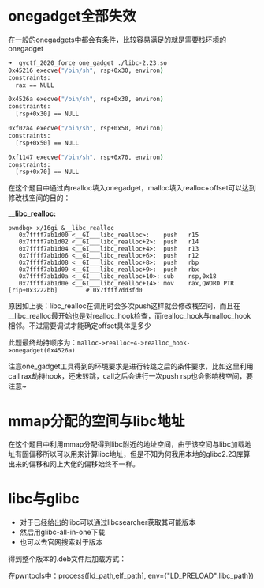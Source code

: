 #  onegadget全部失效

在一般的onegadgets中都会有条件，比较容易满足的就是需要栈环境的onegadget

```bash
➜  gyctf_2020_force one_gadget ./libc-2.23.so 
0x45216 execve("/bin/sh", rsp+0x30, environ)
constraints:
  rax == NULL

0x4526a execve("/bin/sh", rsp+0x30, environ)
constraints:
  [rsp+0x30] == NULL

0xf02a4 execve("/bin/sh", rsp+0x50, environ)
constraints:
  [rsp+0x50] == NULL

0xf1147 execve("/bin/sh", rsp+0x70, environ)
constraints:
  [rsp+0x70] == NULL
```

在这个题目中通过向realloc填入onegadget，malloc填入realloc+offset可以达到修改栈空间的目的：

**<u>__libc_realloc:</u>**

```assembly
pwndbg> x/16gi &__libc_realloc 
   0x7ffff7ab1d00 <__GI___libc_realloc>:	push   r15
   0x7ffff7ab1d02 <__GI___libc_realloc+2>:	push   r14
   0x7ffff7ab1d04 <__GI___libc_realloc+4>:	push   r13
   0x7ffff7ab1d06 <__GI___libc_realloc+6>:	push   r12
   0x7ffff7ab1d08 <__GI___libc_realloc+8>:	push   rbp
   0x7ffff7ab1d09 <__GI___libc_realloc+9>:	push   rbx
   0x7ffff7ab1d0a <__GI___libc_realloc+10>:	sub    rsp,0x18
   0x7ffff7ab1d0e <__GI___libc_realloc+14>:	mov    rax,QWORD PTR [rip+0x3222bb]        # 0x7ffff7dd3fd0
```

原因如上表：libc_realloc在调用时会多次push这样就会修改栈空间，而且在__libc_realloc最开始也是对realloc_hook检查，而realloc_hook与malloc_hook相邻。不过需要调试才能确定offset具体是多少

此题最终劫持顺序为：`malloc->realloc+4->realloc_hook->onegadget(0x4526a)`

注意one_gadget工具得到的环境要求是进行转跳之后的条件要求，比如这里利用call rax劫持hook，还未转跳，call之后会进行一次push rsp也会影响栈空间，要注意~



# mmap分配的空间与libc地址

在这个题目中利用mmap分配得到libc附近的地址空间，由于该空间与libc加载地址有固偏移所以可以用来计算libc地址，但是不知为何我用本地的glibc2.23库算出来的偏移和网上大佬的偏移始终不一样。



# libc与glibc

+   对于已经给出的libc可以通过libcsearcher获取其可能版本
+   然后用glibc-all-in-one下载
+   也可以去官网搜索对于版本

得到整个版本的.deb文件后加载方式：

在pwntools中：process([ld_path,elf_path], env={"LD_PRELOAD":libc_path})